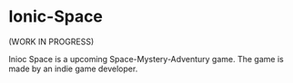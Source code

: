 # Ionic-Space
(WORK IN PROGRESS)

Inioc Space is a upcoming Space-Mystery-Adventury game. The game is made by an indie game developer.
